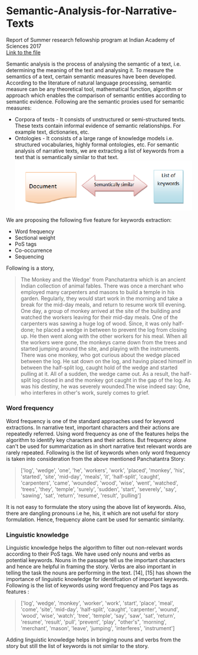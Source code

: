 # Semantic-Analysis-for-Narrative-Texts
Report of Summer research fellowship program at Indian Academy of Sciences 2017
<br>
[Link to the file](https://github.com/Upa005/Semantic-Analysis-for-Narrative-Texts/blob/master/Semantic%20Analysis%20for%20Narrative%20Texts.pdf)

Semantic analysis is the process of analysing the semantic of a text, i.e. determining the meaning of the text and analysing it. To measure the semantics
of a text, certain semantic measures have been developed. According to
the literature of natural language processing, semantic measure can be
any theoretical tool, mathematical function, algorithm or approach which
enables the comparison of semantic entities according to semantic evidence.
Following are the semantic proxies used for semantic measures:<br>
* Corpora of texts - It consists of unstructured or semi-structured
texts. These texts contain informal evidence of semantic relationships.
For example text, dictionaries, etc.
* Ontologies - It consists of a large range of knowledge models i.e. structured vocabularies, highly formal ontologies, etc.
For semantic analysis of narrative texts, we are extracting a list of keywords
from a text that is semantically similar to that text.<br>
![Similarity](https://github.com/Upa005/Semantic-Analysis-for-Narrative-Texts/blob/master/Images/similarity.PNG)

We are proposing the following five feature for keywords extraction:
* Word frequency
* Sectional weight
* PoS tags
* Co-occurrence
* Sequencing

Following is a story, 
>The Monkey and the Wedge' from Panchatantra
which is an ancient Indian collection of animal fables.
There was once a merchant who employed many carpenters and
masons to build a temple in his garden. Regularly, they would
start work in the morning and take a break for the mid-day meals,
and return to resume work till evening. One day, a group of monkey arrived at the site of the building and watched the workers
leaving for their mid-day meals. One of the carpenters was sawing a huge log of wood. Since, it was only half-done; he placed
a wedge in between to prevent the log from closing up. He then
went along with the other workers for his meal. When all
the workers were gone, the monkeys came down from the trees
and started jumping around the site, and playing with the instruments. There was one monkey, who got curious about the
wedge placed between the log. He sat down on the log, and having placed himself in between the half-split log, caught hold of
the wedge and started pulling at it. All of a sudden, the wedge
came out. As a result, the half-split log closed in and the monkey got caught in the gap of the log. As was his destiny, he was
severely wounded.The wise indeed say: One, who interferes in
other's work, surely comes to grief.

### Word frequency
Word frequency is one of the standard approaches used for keyword extractions. In narrative text, important characters and their actions are repeatedly
referred. Using word frequency as one of the features helps the algorithm to
identify key characters and their actions. But frequency alone can't be used
for summarization as in short narrative text relevant words are rarely repeated. Following is the list of keywords when only word frequency is taken
into consideration from the above mentioned Panchatantra Story:

>['log', 'wedge', 'one', 'he', 'workers', 'work', 'placed', 'monkey',
'his', 'started', 'site', 'mid-day', 'meals', 'it', 'half-split', 'caught',
'carpenters', 'came', 'wounded', 'wood', 'wise', 'went', 'watched',
'trees', 'they', 'temple', 'surely', 'sudden', 'start', 'severely', 'say',
'sawing', 'sat', 'return', 'resume', 'result', 'pulling']

It is not easy to formulate the story using the above list of keywords. Also,
there are dangling pronouns i.e he, his, it which are not useful for story
formulation. Hence, frequency alone cant be used for semantic similarity.

### Linguistic knowledge
Linguistic knowledge helps the algorithm to filter out non-relevant words according to their PoS tags. We have used only nouns and verbs as potential
keywords. Nouns in the passage tell us the important characters and hence
are helpful in framing the story. Verbs are also important in telling the task
the nouns are performing in the text. [14], [15] has shown the importance of
linguistic knowledge for identifcation of important keywords. Following is
the list of keywords using word frequency and Pos tags as features :
>['log', 'wedge', 'monkey', 'worker', 'work', 'start', 'place', 'meal',
'come', 'site', 'mid-day', 'half-split', 'caught', 'carpenter', 'wound',
'wood', 'wise', 'watch', 'tree', 'temple', 'say', 'saw', 'sat', 'return',
'resume', 'result', 'pull', 'prevent', 'play', "other's", 'morning',
'merchant', 'mason', 'leave', 'jumping', 'interferes', 'instrument']

Adding linguistic knowledge helps in bringing nouns and verbs from the
story but still the list of keywords is not similar to the story.
